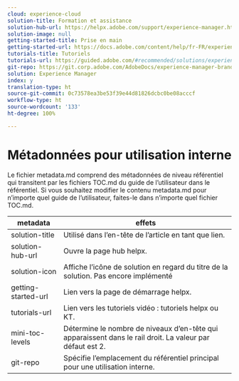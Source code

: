 ```yaml
---
cloud: experience-cloud
solution-title: Formation et assistance
solution-hub-url: https://helpx.adobe.com/support/experience-manager.html
solution-image: null
getting-started-title: Prise en main
getting-started-url: https://docs.adobe.com/content/help/fr-FR/experience-manager-brand-portal/using/home.html
tutorials-title: Tutoriels
tutorials-url: https://guided.adobe.com/#recommended/solutions/experience-manager
git-repo: https://git.corp.adobe.com/AdobeDocs/experience-manager-brand-portal.fr-FR
solution: Experience Manager
index: y
translation-type: ht
source-git-commit: 0c73578ea3be53f39e44d81826dcbc0be08acccf
workflow-type: ht
source-wordcount: '133'
ht-degree: 100%

---
```



# Métadonnées pour utilisation interne

Le fichier metadata.md comprend des métadonnées de niveau référentiel qui transitent par les fichiers TOC.md du guide de l’utilisateur dans le référentiel. Si vous souhaitez modifier le contenu metadata.md pour n’importe quel guide de l’utilisateur, faites-le dans n’importe quel fichier TOC.md.

| metadata | effets |
|--- |--- |
| solution-title | Utilisé dans l’en-tête de l’article en tant que lien. |
| solution-hub-url | Ouvre la page hub helpx. |
| solution-icon | Affiche l’icône de solution en regard du titre de la solution. Pas encore implémenté |
| getting-started-url | Lien vers la page de démarrage helpx. |
| tutorials-url | Lien vers les tutoriels vidéo : tutoriels helpx ou KT. |
| mini-toc-levels | Détermine le nombre de niveaux d’en-tête qui apparaissent dans le rail droit. La valeur par défaut est 2. |
| git-repo | Spécifie l’emplacement du référentiel principal pour une utilisation interne. |
